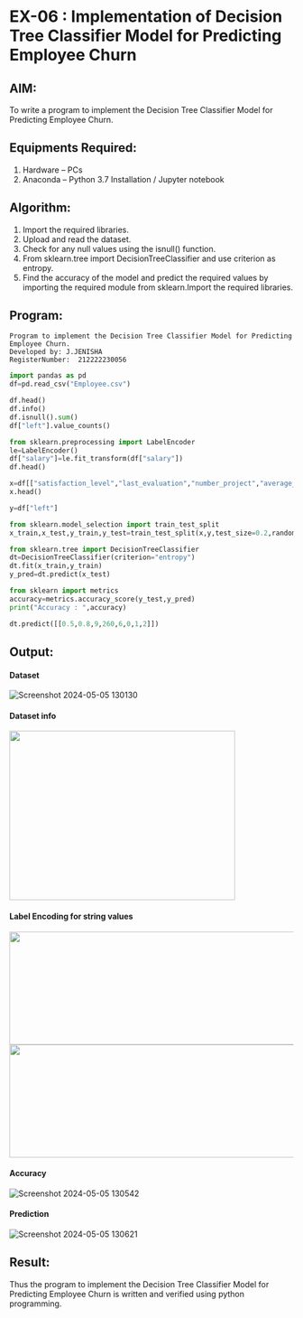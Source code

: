 # EX-06 : Implementation of Decision Tree Classifier Model for Predicting Employee Churn

## AIM:
To write a program to implement the Decision Tree Classifier Model for Predicting Employee Churn.

## Equipments Required:
1. Hardware – PCs
2. Anaconda – Python 3.7 Installation / Jupyter notebook

## Algorithm:
1. Import the required libraries.
2. Upload and read the dataset.
3. Check for any null values using the isnull() function.
4. From sklearn.tree import DecisionTreeClassifier and use criterion as entropy.
5. Find the accuracy of the model and predict the required values by importing the required module from sklearn.Import the required libraries.

## Program:
```
Program to implement the Decision Tree Classifier Model for Predicting Employee Churn.
Developed by: J.JENISHA
RegisterNumber:  212222230056
```
```python
import pandas as pd
df=pd.read_csv("Employee.csv")

df.head()
df.info()
df.isnull().sum()
df["left"].value_counts()

from sklearn.preprocessing import LabelEncoder
le=LabelEncoder()
df["salary"]=le.fit_transform(df["salary"])
df.head()

x=df[["satisfaction_level","last_evaluation","number_project","average_montly_hours","time_spend_company","Work_accident","promotion_last_5years","salary"]]
x.head()

y=df["left"]

from sklearn.model_selection import train_test_split
x_train,x_test,y_train,y_test=train_test_split(x,y,test_size=0.2,random_state=100)

from sklearn.tree import DecisionTreeClassifier
dt=DecisionTreeClassifier(criterion="entropy")
dt.fit(x_train,y_train)
y_pred=dt.predict(x_test)

from sklearn import metrics
accuracy=metrics.accuracy_score(y_test,y_pred)
print("Accuracy : ",accuracy)

dt.predict([[0.5,0.8,9,260,6,0,1,2]])

```
## Output:
#### Dataset
![Screenshot 2024-05-05 130130](https://github.com/Jenishajustin/Implementation-of-Decision-Tree-Classifier-Model-for-Predicting-Employee-Churn/assets/119405070/b1401c21-428b-4905-be86-274cd8baab66)

#### Dataset info
<img src="https://github.com/Jenishajustin/Implementation-of-Decision-Tree-Classifier-Model-for-Predicting-Employee-Churn/assets/119405070/3c6a69da-3564-4e49-8622-e32ad02e63b5" height=300 width=400>

#### Label Encoding for string values
<img src="https://github.com/Jenishajustin/Implementation-of-Decision-Tree-Classifier-Model-for-Predicting-Employee-Churn/assets/119405070/543ada14-73a3-403b-b7cf-56fdca6741fd" height=200 width=800>
<br>

<img src="https://github.com/Jenishajustin/Implementation-of-Decision-Tree-Classifier-Model-for-Predicting-Employee-Churn/assets/119405070/59912ecf-4d98-4ed0-8dde-e3ad080eca98" height=200 width=800>

#### Accuracy
![Screenshot 2024-05-05 130542](https://github.com/Jenishajustin/Implementation-of-Decision-Tree-Classifier-Model-for-Predicting-Employee-Churn/assets/119405070/91148d16-82de-45fb-b61a-7b220b8bc116)

#### Prediction
![Screenshot 2024-05-05 130621](https://github.com/Jenishajustin/Implementation-of-Decision-Tree-Classifier-Model-for-Predicting-Employee-Churn/assets/119405070/3f115c42-d4f6-4d0d-a8bc-3a379e8ef265)

## Result:
Thus the program to implement the  Decision Tree Classifier Model for Predicting Employee Churn is written and verified using python programming.
